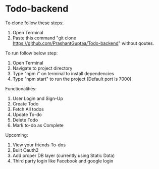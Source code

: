 # Todo-backend
To clone follow these steps:
1. Open Terminal 
2. Paste this command "git clone https://github.com/PrashantGuptaa/Todo-backend" without qoutes.


To run follow below step:
1. Open Terminal
2. Navigate to project directory
3. Type "npm i" on terminal to install dependencies
4. Type "npm start" to run the project (Default port is 7000)

Functionalities:
1. User Login and Sign-Up
2. Create Todo
3. Fetch All todos
4. Update To-do
5. Delete Todo
6. Mark to-do as Complete

Upcoming:
1. View your friends To-dos
2. Built Oauth2
3. Add proper DB layer (currently using Static Data)
4. Third party login like Facebook and google login
